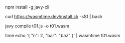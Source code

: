 npm install -g javy-cli

curl https://wasmtime.dev/install.sh -sSf | bash

javy compile t01.js -o t01.wasm

time echo '{ "n": 2, "bar": "baz" }' | wasmtime t01.wasm